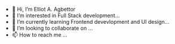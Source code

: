 - 👋 Hi, I’m Elliot A. Agbettor
- 👀 I’m interested in Full Stack development...
- 🌱 I’m currently learning  Frontend devevlopment and UI design...
- 💞️ I’m looking to collaborate on ...
- 📫 How to reach me ...

<!---
E-Agbettor/E-Agbettor is a ✨ special ✨ repository because its `README.md` (this file) appears on your GitHub profile.
You can click the Preview link to take a look at your changes.
--->
